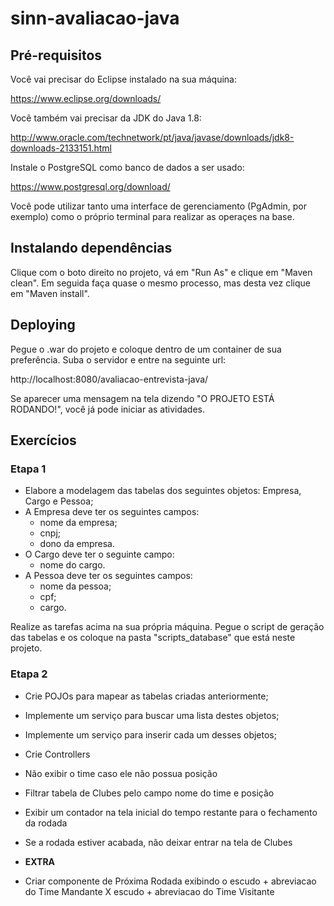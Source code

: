 # sinn-avaliacao-java

## Pré-requisitos

Você vai precisar do Eclipse instalado na sua máquina:

https://www.eclipse.org/downloads/

Você também vai precisar da JDK do Java 1.8:

http://www.oracle.com/technetwork/pt/java/javase/downloads/jdk8-downloads-2133151.html

Instale o PostgreSQL como banco de dados a ser usado:

https://www.postgresql.org/download/


Você pode utilizar tanto uma interface de gerenciamento (PgAdmin, por exemplo) como o próprio terminal para realizar as operaçes na base.

  

## Instalando dependências

Clique com o boto direito no projeto, vá em "Run As" e clique em "Maven clean". Em seguida faça quase o mesmo processo, mas desta vez clique em "Maven install".

  

## Deploying

Pegue o .war do projeto e coloque dentro de um container de sua preferência. Suba o servidor e entre na seguinte url:

http://localhost:8080/avaliacao-entrevista-java/

Se aparecer uma mensagem na tela dizendo "O PROJETO ESTÁ RODANDO!", você já pode iniciar as atividades.


## Exercícios

### Etapa 1

 - Elabore a modelagem das tabelas dos seguintes objetos: Empresa, Cargo e Pessoa;
 - A Empresa deve ter os seguintes campos:
    - nome da empresa;
    - cnpj;
    - dono da empresa.
 - O Cargo deve ter o seguinte campo:
    - nome do cargo.
 - A Pessoa deve ter os seguintes campos:
    - nome da pessoa;
    - cpf;
    - cargo.
    
 Realize as tarefas acima na sua própria máquina. Pegue o script de geração das tabelas e os coloque na pasta "scripts_database" que está neste projeto.
 
 ### Etapa 2

 - Crie POJOs para mapear as tabelas criadas anteriormente;
 - Implemente um serviço para buscar uma lista destes objetos;
 - Implemente um serviço para inserir cada um desses objetos;
 - Crie Controllers
 - Não exibir o time caso ele não possua posição
 - Filtrar tabela de Clubes pelo campo nome do time e posição
 - Exibir um contador na tela inicial do tempo restante para o fechamento da rodada
 - Se a rodada estiver acabada, não deixar entrar na tela de Clubes

 - **EXTRA**
 - Criar componente de Próxima Rodada exibindo o escudo + abreviacao do Time Mandante X escudo + abreviacao do Time Visitante
